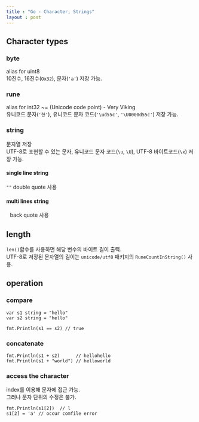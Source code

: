 ```yaml
---
title : "Go - Character, Strings"
layout : post
---
```


## Character types
### byte
alias for uint8  
10진수, 16진수(`Ox32`), 문자(`'a'`) 저장 가능.  

### rune
alias for int32 ~= (Unicode code point) - Very Viking  
유니코드 문자(`'한'`), 유니코드 문자 코드(`'\ud55c'`, `'\U0000d55c'`) 저장 가능.  

### string
문자열 저장  
UTF-8로 표현할 수 있는 문자, 유니코드 문자 코드(`\u`, `\U`), UTF-8 바이트코드(`\x`) 저장 가능.  

#### single line string
`""` double quote 사용  

#### multi lines string
<code>` `</code> back quote 사용  


## length
`len()`함수를 사용하면 해당 변수의 바이트 길이 출력.  
UTF-8로 저장된 문자열의 길이는 `unicode/utf8` 패키지의 `RuneCountInString()` 사용.  


## operation

### compare

```
var s1 string = "hello"
var s2 string = "hello"

fmt.Println(s1 == s2) // true
```

### concatenate

```
fmt.Println(s1 + s2)      // hellohello
fmt.Println(s1 + "world") // helloworld
```

### access the character
index를 이용해 문자에 접근 가능.  
그러나 문자 단위의 수정은 불가.  

```
fmt.Println(s1[2])  // l
s1[2] = 'a' // occur comfile error
```
